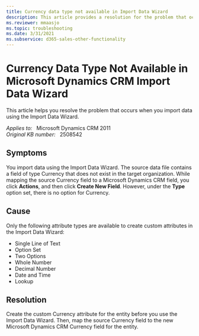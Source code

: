 ```yaml
---
title: Currency data type not available in Import Data Wizard
description: This article provides a resolution for the problem that occurs when you import data using the Import Data Wizard.
ms.reviewer: mmaasjo
ms.topic: troubleshooting
ms.date: 3/31/2021
ms.subservice: d365-sales-other-functionality
---
```

# Currency Data Type Not Available in Microsoft Dynamics CRM Import Data Wizard

This article helps you resolve the problem that occurs when you import data using the Import Data Wizard.

_Applies to:_ &nbsp; Microsoft Dynamics CRM 2011  
_Original KB number:_ &nbsp; 2508542

## Symptoms

You import data using the Import Data Wizard. The source data file contains a field of type Currency that does not exist in the target organization. While mapping the source Currency field to a Microsoft Dynamics CRM field, you click **Actions**, and then click **Create New Field**. However, under the **Type** option set, there is no option for Currency.

## Cause

Only the following attribute types are available to create custom attributes in the Import Data Wizard:

- Single Line of Text
- Option Set
- Two Options
- Whole Number
- Decimal Number
- Date and Time
- Lookup

## Resolution

Create the custom Currency attribute for the entity before you use the Import Data Wizard. Then, map the source Currency field to the new Microsoft Dynamics CRM Currency field for the entity.
